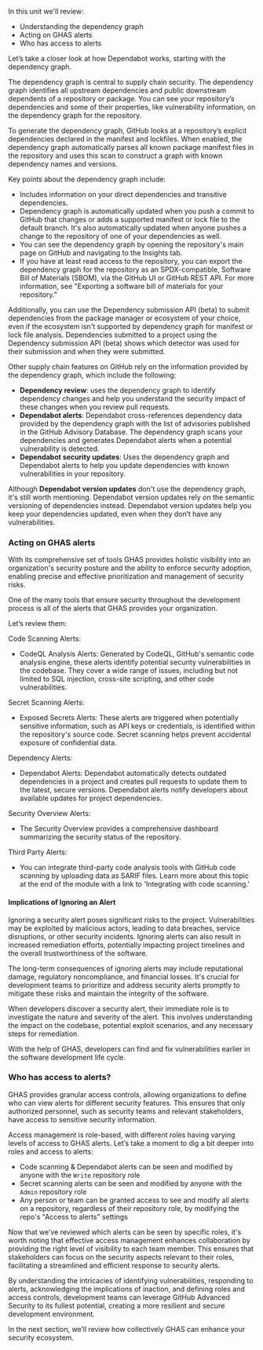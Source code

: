 In this unit we'll review:

- Understanding the dependency graph
- Acting on GHAS alerts
- Who has access to alerts

Let’s take a closer look at how Dependabot works, starting with the dependency graph.

The dependency graph is central to supply chain security. The dependency graph identifies all upstream dependencies and public downstream dependents of a repository or package. You can see your repository’s dependencies and some of their properties, like vulnerability information, on the dependency graph for the repository.

To generate the dependency graph, GitHub looks at a repository’s explicit dependencies declared in the manifest and lockfiles. When enabled, the dependency graph automatically parses all known package manifest files in the repository and uses this scan to construct a graph with known dependency names and versions.

Key points about the dependency graph include:

- Includes information on your direct dependencies and transitive dependencies.
- Dependency graph is automatically updated when you push a commit to GitHub that changes or adds a supported manifest or lock file to the default branch. It's also automatically updated when anyone pushes a change to the repository of one of your dependencies as well.
- You can see the dependency graph by opening the repository's main page on GitHub and navigating to the Insights tab.
- If you have at least read access to the repository, you can export the dependency graph for the repository as an SPDX-compatible, Software Bill of Materials (SBOM), via the GitHub UI or GitHub REST API. For more information, see "Exporting a software bill of materials for your repository."

Additionally, you can use the Dependency submission API (beta) to submit dependencies from the package manager or ecosystem of your choice, even if the ecosystem isn't supported by dependency graph for manifest or lock file analysis. Dependencies submitted to a project using the Dependency submission API (beta) shows which detector was used for their submission and when they were submitted.

Other supply chain features on GitHub rely on the information provided by the dependency graph, which include the following:

- **Dependency review**: uses the dependency graph to identify dependency changes and help you understand the security impact of these changes when you review pull requests.
- **Dependabot alerts**: Dependabot cross-references dependency data provided by the dependency graph with the list of advisories published in the GitHub Advisory Database. The dependency graph scans your dependencies and generates Dependabot alerts when a potential vulnerability is detected.
- **Dependabot security updates**: Uses the dependency graph and Dependabot alerts to help you update dependencies with known vulnerabilities in your repository.

Although **Dependabot version updates** don't use the dependency graph, it's still worth mentioning. Dependabot version updates rely on the semantic versioning of dependencies instead. Dependabot version updates help you keep your dependencies updated, even when they don’t have any vulnerabilities. 

### Acting on GHAS alerts

With its comprehensive set of tools GHAS provides holistic visibility into an organization's security posture and the ability to enforce security adoption, enabling precise and effective prioritization and management of security risks.

One of the many tools that ensure security throughout the development process is all of the alerts that GHAS provides your organization. 

Let’s review them:

Code Scanning Alerts:

- CodeQL Analysis Alerts: Generated by CodeQL, GitHub's semantic code analysis engine, these alerts identify potential security vulnerabilities in the codebase. They cover a wide range of issues, including but not limited to SQL injection, cross-site scripting, and other code vulnerabilities.

Secret Scanning Alerts:

- Exposed Secrets Alerts: These alerts are triggered when potentially sensitive information, such as API keys or credentials, is identified within the repository's source code. Secret scanning helps prevent accidental exposure of confidential data.

Dependency Alerts:

- Dependabot Alerts: Dependabot automatically detects outdated dependencies in a project and creates pull requests to update them to the latest, secure versions. Dependabot alerts notify developers about available updates for project dependencies.


Security Overview Alerts:

- The Security Overview provides a comprehensive dashboard summarizing the security status of the repository.

Third Party Alerts: 

- You can integrate third-party code analysis tools with GitHub code scanning by uploading data as SARIF files. Learn more about this topic at the end of the module with a link to 'Integrating with code scanning.'

#### Implications of Ignoring an Alert

Ignoring a security alert poses significant risks to the project. Vulnerabilities may be exploited by malicious actors, leading to data breaches, service disruptions, or other security incidents. Ignoring alerts can also result in increased remediation efforts, potentially impacting project timelines and the overall trustworthiness of the software.

The long-term consequences of ignoring alerts may include reputational damage, regulatory noncompliance, and financial losses. It's crucial for development teams to prioritize and address security alerts promptly to mitigate these risks and maintain the integrity of the software.

When developers discover a security alert, their immediate role is to investigate the nature and severity of the alert. This involves understanding the impact on the codebase, potential exploit scenarios, and any necessary steps for remediation.

With the help of GHAS, developers can find and fix vulnerabilities earlier in the software development life cycle.


### Who has access to alerts?

GHAS provides granular access controls, allowing organizations to define who can view alerts for different security features. This ensures that only authorized personnel, such as security teams and relevant stakeholders, have access to sensitive security information.

Access management is role-based, with different roles having varying levels of access to GHAS alerts. Let’s take a moment to dig a bit deeper into roles and access to alerts:
- Code scanning & Dependabot alerts can be seen and modified by anyone with the `Write` repository role
- Secret scanning alerts can be seen and modified by anyone with the `Admin` repository role
- Any person or team can be granted access to see and modify all alerts on a repository, regardless of their repository role, by modifying the repo's "Access to alerts" settings

Now that we’ve reviewed which alerts can be seen by specific roles, it's worth noting that effective access management enhances collaboration by providing the right level of visibility to each team member. This ensures that stakeholders can focus on the security aspects relevant to their roles, facilitating a streamlined and efficient response to security alerts.

By understanding the intricacies of identifying vulnerabilities, responding to alerts, acknowledging the implications of inaction, and defining roles and access controls, development teams can leverage GitHub Advanced Security to its fullest potential, creating a more resilient and secure development environment.

In the next section, we’ll review how collectively GHAS can enhance your security ecosystem.


